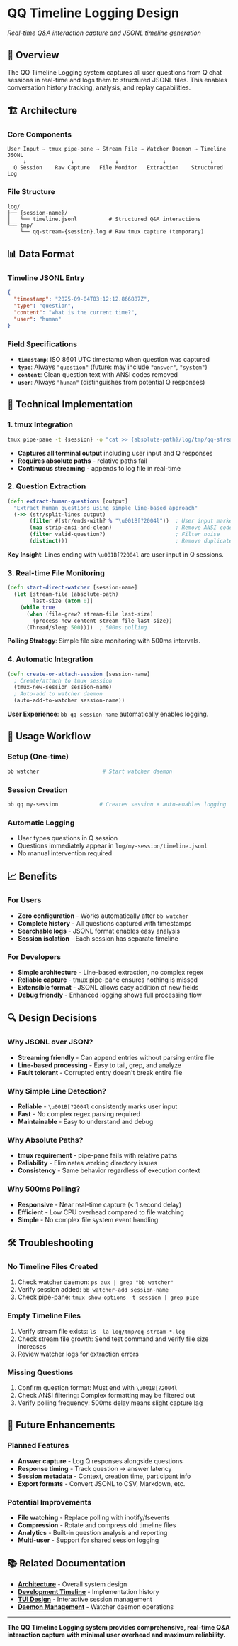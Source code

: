 # QQ Timeline Logging Design

*Real-time Q&A interaction capture and JSONL timeline generation*

## 🎯 Overview

The QQ Timeline Logging system captures all user questions from Q chat sessions in real-time and logs them to structured JSONL files. This enables conversation history tracking, analysis, and replay capabilities.

## 🏗️ Architecture

### **Core Components**

```
User Input → tmux pipe-pane → Stream File → Watcher Daemon → Timeline JSONL
     ↓              ↓             ↓              ↓              ↓
  Q Session    Raw Capture   File Monitor   Extraction    Structured Log
```

### **File Structure**
```
log/
├── {session-name}/
│   └── timeline.jsonl          # Structured Q&A interactions
└── tmp/
    └── qq-stream-{session}.log # Raw tmux capture (temporary)
```

## 📊 Data Format

### **Timeline JSONL Entry**
```json
{
  "timestamp": "2025-09-04T03:12:12.866887Z",
  "type": "question",
  "content": "what is the current time?",
  "user": "human"
}
```

### **Field Specifications**
- **`timestamp`**: ISO 8601 UTC timestamp when question was captured
- **`type`**: Always `"question"` (future: may include `"answer"`, `"system"`)
- **`content`**: Clean question text with ANSI codes removed
- **`user`**: Always `"human"` (distinguishes from potential Q responses)

## 🔧 Technical Implementation

### **1. tmux Integration**
```bash
tmux pipe-pane -t {session} -o "cat >> {absolute-path}/log/tmp/qq-stream-{session}.log"
```
- **Captures all terminal output** including user input and Q responses
- **Requires absolute paths** - relative paths fail
- **Continuous streaming** - appends to log file in real-time

### **2. Question Extraction**
```clojure
(defn extract-human-questions [output]
  "Extract human questions using simple line-based approach"
  (->> (str/split-lines output)
       (filter #(str/ends-with? % "\u001B[?2004l"))  ; User input marker
       (map strip-ansi-and-clean)                    ; Remove ANSI codes
       (filter valid-question?)                      ; Filter noise
       (distinct)))                                  ; Remove duplicates
```

**Key Insight**: Lines ending with `\u001B[?2004l` are user input in Q sessions.

### **3. Real-time File Monitoring**
```clojure
(defn start-direct-watcher [session-name]
  (let [stream-file (absolute-path)
        last-size (atom 0)]
    (while true
      (when (file-grew? stream-file last-size)
        (process-new-content stream-file last-size))
      (Thread/sleep 500))))  ; 500ms polling
```

**Polling Strategy**: Simple file size monitoring with 500ms intervals.

### **4. Automatic Integration**
```clojure
(defn create-or-attach-session [session-name]
  ; Create/attach to tmux session
  (tmux-new-session session-name)
  ; Auto-add to watcher daemon
  (auto-add-to-watcher session-name))
```

**User Experience**: `bb qq session-name` automatically enables logging.

## 🚀 Usage Workflow

### **Setup (One-time)**
```bash
bb watcher                    # Start watcher daemon
```

### **Session Creation**
```bash
bb qq my-session             # Creates session + auto-enables logging
```

### **Automatic Logging**
- User types questions in Q session
- Questions immediately appear in `log/my-session/timeline.jsonl`
- No manual intervention required

## 📈 Benefits

### **For Users**
- **Zero configuration** - Works automatically after `bb watcher`
- **Complete history** - All questions captured with timestamps
- **Searchable logs** - JSONL format enables easy analysis
- **Session isolation** - Each session has separate timeline

### **For Developers**
- **Simple architecture** - Line-based extraction, no complex regex
- **Reliable capture** - tmux pipe-pane ensures nothing is missed
- **Extensible format** - JSONL allows easy addition of new fields
- **Debug friendly** - Enhanced logging shows full processing flow

## 🔍 Design Decisions

### **Why JSONL over JSON?**
- **Streaming friendly** - Can append entries without parsing entire file
- **Line-based processing** - Easy to tail, grep, and analyze
- **Fault tolerant** - Corrupted entry doesn't break entire file

### **Why Simple Line Detection?**
- **Reliable** - `\u001B[?2004l` consistently marks user input
- **Fast** - No complex regex parsing required
- **Maintainable** - Easy to understand and debug

### **Why Absolute Paths?**
- **tmux requirement** - pipe-pane fails with relative paths
- **Reliability** - Eliminates working directory issues
- **Consistency** - Same behavior regardless of execution context

### **Why 500ms Polling?**
- **Responsive** - Near real-time capture (< 1 second delay)
- **Efficient** - Low CPU overhead compared to file watching
- **Simple** - No complex file system event handling

## 🛠️ Troubleshooting

### **No Timeline Files Created**
1. Check watcher daemon: `ps aux | grep "bb watcher"`
2. Verify session added: `bb watcher-add session-name`
3. Check pipe-pane: `tmux show-options -t session | grep pipe`

### **Empty Timeline Files**
1. Verify stream file exists: `ls -la log/tmp/qq-stream-*.log`
2. Check stream file growth: Send test command and verify file size increases
3. Review watcher logs for extraction errors

### **Missing Questions**
1. Confirm question format: Must end with `\u001B[?2004l`
2. Check ANSI filtering: Complex formatting may be filtered out
3. Verify polling frequency: 500ms delay means slight capture lag

## 🔮 Future Enhancements

### **Planned Features**
- **Answer capture** - Log Q responses alongside questions
- **Response timing** - Track question → answer latency
- **Session metadata** - Context, creation time, participant info
- **Export formats** - Convert JSONL to CSV, Markdown, etc.

### **Potential Improvements**
- **File watching** - Replace polling with inotify/fsevents
- **Compression** - Rotate and compress old timeline files
- **Analytics** - Built-in question analysis and reporting
- **Multi-user** - Support for shared session logging

## 📚 Related Documentation

- **[Architecture](architecture.md)** - Overall system design
- **[Development Timeline](timeline.md)** - Implementation history
- **[TUI Design](tui-design.md)** - Interactive session management
- **[Daemon Management](daemon-management.md)** - Watcher daemon operations

---

**The QQ Timeline Logging system provides comprehensive, real-time Q&A interaction capture with minimal user overhead and maximum reliability.**
